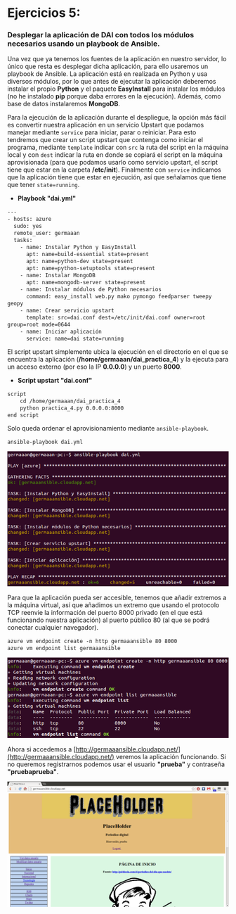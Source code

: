 # Ejercicios 5:
### Desplegar la aplicación de DAI con todos los módulos necesarios usando un playbook de Ansible.

Una vez que ya tenemos los fuentes de la aplicación en nuestro servidor, lo único que resta es desplegar dicha aplicación, para ello usaremos un playbook de Ansible. La aplicación está en realizada en Python y usa diversos módulos, por lo que antes de ejecutar la aplicación deberemos instalar el propio **Python** y el paquete **EasyInstall** para instalar los módulos (no he instalado **pip** porque daba errores en la ejecución). Además, como base de datos instalaremos **MongoDB**.

Para la ejecución de la aplicación durante el despliegue, la opción más fácil es convertir nuestra aplicación en un servicio Upstart que podamos manejar mediante `service` para iniciar, parar o reiniciar. Para esto tendremos que crear un script upstart que contenga como iniciar el programa, mediante `template` indicar con `src` la ruta del script en la máquina local y con `dest` indicar la ruta en donde se copiará el script en la máquina aprovisionada (para que podamos usarlo como servicio upstart, el script tiene que estar en la carpeta **/etc/init**). Finalmente con `service` indicamos que la aplicación tiene que estar en ejecución, así que señalamos que tiene que tener `state=running`.

* **Playbook "dai.yml"**

```
---
- hosts: azure
  sudo: yes
  remote_user: germaaan
  tasks:
    - name: Instalar Python y EasyInstall
      apt: name=build-essential state=present
      apt: name=python-dev state=present
      apt: name=python-setuptools state=present
    - name: Instalar MongoDB
      apt: name=mongodb-server state=present
    - name: Instalar módulos de Python necesarios
      command: easy_install web.py mako pymongo feedparser tweepy geopy
    - name: Crear servicio upstart
      template: src=dai.conf dest=/etc/init/dai.conf owner=root group=root mode=0644
    - name: Iniciar aplicación
      service: name=dai state=running
```

El script upstart simplemente ubica la ejecución en el directorio en el que se encuentra la aplicación (**/home/germaaan/dai_practica_4**) y la ejecuta para un acceso externo (por eso la IP **0.0.0.0**) y un puerto **8000**.

* **Script upstart "dai.conf"**

```
script
    cd /home/germaaan/dai_practica_4
    python practica_4.py 0.0.0.0:8000
end script
```

Solo queda ordenar el aprovisionamiento mediante `ansible-playbook`.

```
ansible-playbook dai.yml
```

![eje05_img01](imagenes/eje05_img01.png)

Para que la aplicación pueda ser accesible, tenemos que añadir extremos a la máquina virtual, así que añadimos un extremo que usando el protocolo TCP reenvie la información del puerto 8000 privado (en el que está funcionando nuestra aplicación) al puerto público 80 (al que se podrá conectar cualquier navegador).

```
azure vm endpoint create -n http germaaansible 80 8000
azure vm endpoint list germaaansible
```

![eje05_img02](imagenes/eje05_img02.png)

Ahora si accedemos a [http://germaaansible.cloudapp.net/](http://germaaansible.cloudapp.net/) veremos la aplicación funcionando. Si no queremos registrarnos podemos usar el usuario **"prueba"** y contraseña **"pruebaprueba"**.

![eje05_img03](imagenes/eje05_img03.png)
